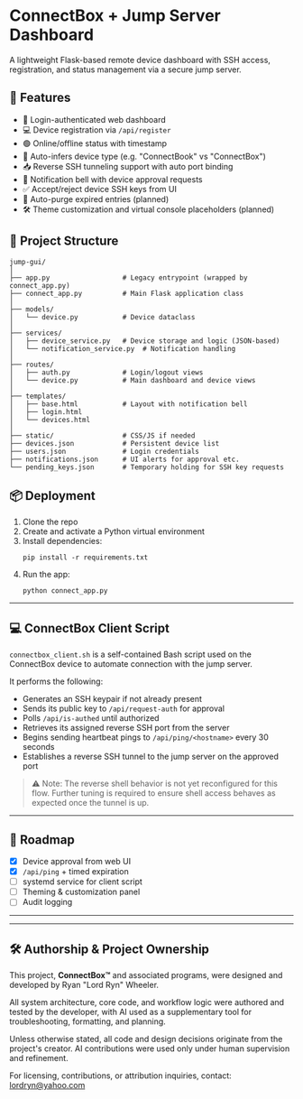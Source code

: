 # ConnectBox + Jump Server Dashboard

A lightweight Flask-based remote device dashboard with SSH access, registration, and status management via a secure jump server.

## 🔧 Features

- 🔐 Login-authenticated web dashboard
- 💻 Device registration via `/api/register`
- 🟢 Online/offline status with timestamp
- 🧠 Auto-infers device type (e.g. "ConnectBook" vs "ConnectBox")
- 📥 Reverse SSH tunneling support with auto port binding
- 🔔 Notification bell with device approval requests
- ✅ Accept/reject device SSH keys from UI
- 🧹 Auto-purge expired entries (planned)
- 🛠 Theme customization and virtual console placeholders (planned)

## 📂 Project Structure

```
jump-gui/
│
├── app.py                  # Legacy entrypoint (wrapped by connect_app.py)
├── connect_app.py          # Main Flask application class
│
├── models/
│   └── device.py           # Device dataclass
│
├── services/
│   ├── device_service.py   # Device storage and logic (JSON-based)
│   └── notification_service.py  # Notification handling
│
├── routes/
│   ├── auth.py             # Login/logout views
│   └── device.py           # Main dashboard and device views
│
├── templates/
│   ├── base.html           # Layout with notification bell
│   ├── login.html
│   └── devices.html
│
├── static/                 # CSS/JS if needed
├── devices.json            # Persistent device list
├── users.json              # Login credentials
├── notifications.json      # UI alerts for approval etc.
└── pending_keys.json       # Temporary holding for SSH key requests
```

## 📦 Deployment

1. Clone the repo
2. Create and activate a Python virtual environment
3. Install dependencies:
   ```
   pip install -r requirements.txt
   ```
4. Run the app:
   ```
   python connect_app.py
   ```

---

## 💻 ConnectBox Client Script

`connectbox_client.sh` is a self-contained Bash script used on the ConnectBox device to automate connection with the jump server.

It performs the following:

- Generates an SSH keypair if not already present
- Sends its public key to `/api/request-auth` for approval
- Polls `/api/is-authed` until authorized
- Retrieves its assigned reverse SSH port from the server
- Begins sending heartbeat pings to `/api/ping/<hostname>` every 30 seconds
- Establishes a reverse SSH tunnel to the jump server on the approved port

> ⚠️ Note: The reverse shell behavior is not yet reconfigured for this flow. Further tuning is required to ensure shell access behaves as expected once the tunnel is up.

---

## 🚧 Roadmap

- [x] Device approval from web UI
- [x] `/api/ping` + timed expiration
- [ ] systemd service for client script
- [ ] Theming & customization panel
- [ ] Audit logging

---

---

## 🛠️ Authorship & Project Ownership

This project, **ConnectBox™** and associated programs, were designed and developed by Ryan "Lord Ryn" Wheeler.

All system architecture, core code, and workflow logic were authored and tested by the developer, with AI used as a supplementary tool for troubleshooting, formatting, and planning.

Unless otherwise stated, all code and design decisions originate from the project's creator. AI contributions were used only under human supervision and refinement.

For licensing, contributions, or attribution inquiries, contact: lordryn@yahoo.com